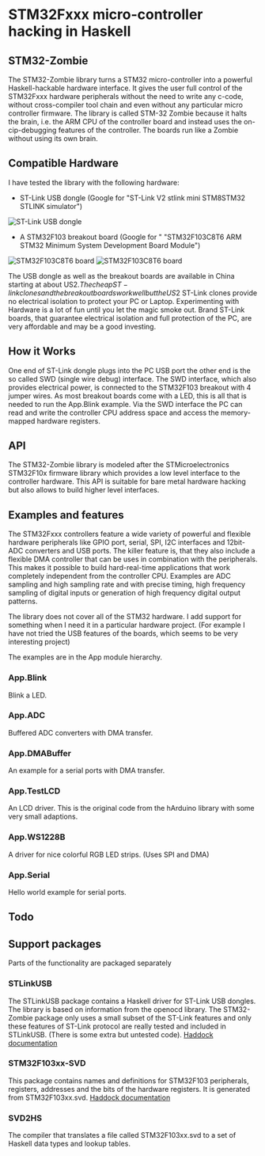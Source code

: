 # STM32Fxxx micro-controller hacking in Haskell

## STM32-Zombie

The STM32-Zombie library turns a STM32 micro-controller
into a powerful Haskell-hackable hardware interface.
It gives the user full control of the STM32Fxxx hardware peripherals
without the need to write any c-code, without cross-compiler tool chain
and even without any particular micro controller firmware.
The library is called STM-32 Zombie because it halts the brain,
i.e. the ARM CPU of the controller board and instead uses the on-cip-debugging
features of the controller. The boards run like a Zombie without using
its own brain.

## Compatible Hardware
I have tested the library with the following hardware:

* ST-Link USB dongle (Google for "ST-Link V2 stlink mini STM8STM32 STLINK simulator")

![ST-Link USB dongle](https://i.imgur.com/Y4iEvVt.jpg)

* A STM32F103 breakout board (Google for " "STM32F103C8T6 ARM STM32 Minimum System Development Board Module")

![STM32F103C8T6 board](https://imgur.com/Xb4mOFa.jpg)
![STM32F103C8T6 board](https://imgur.com/qMCp6au.jpg)

The USB dongle as well as the breakout boards are available in China starting
at about US$2.
The cheap ST-link clones and the breakout boards work well but the US$2
ST-Link clones provide no electrical isolation to protect your PC or Laptop.
Experimenting with Hardware is a lot of fun until you let the magic smoke out.
Brand ST-Link boards, that guarantee electrical isolation and full protection
of the PC, are very affordable and may be a good investing.

## How it Works
One end of ST-Link dongle plugs into the PC USB port the other end is the so called
SWD (single wire debug) interface.
The SWD interface, which also provides electrical power, is connected to the
STM32F103 breakout with 4 jumper wires.
As most breakout boards come with a LED, this is all that is needed to run the
App.Blink example.
Via the SWD interface the PC can read and write the controller CPU
address space and access the memory-mapped hardware registers.

## API
The STM32-Zombie library is modeled after the STMicroelectronics 
STM32F10x firmware library which provides a low level interface to the 
controller hardware.
This API is suitable for bare metal hardware hacking but also allows to build
higher level interfaces.

## Examples and features
The STM32Fxxx controllers feature a wide variety of powerful and flexible
hardware peripherals like GPIO port, serial, SPI, I2C interfaces
and 12bit-ADC converters and USB ports.
The killer feature is, that they also include a flexible DMA controller
that can be uses in combination with the peripherals.
This makes it possible to build hard-real-time applications that work
completely independent from the controller CPU.
Examples are ADC sampling and high sampling rate and with precise timing,
high frequency sampling of digital inputs or generation of high frequency
digital output patterns.

The library does not cover all of the STM32 hardware.
I add support for something when I need it in a particular hardware project.
(For example I have not tried the USB features of the boards,
which seems to be very interesting project)

The examples are in the App module hierarchy.

### App.Blink
Blink a LED.
### App.ADC
Buffered ADC converters with DMA transfer.
### App.DMABuffer
An example for a serial ports with DMA transfer.
### App.TestLCD
An LCD driver.
This is the original code from the hArduino library
with some very small adaptions.
### App.WS1228B
A driver for nice colorful RGB LED strips.
(Uses SPI and DMA) 
### App.Serial
Hello world example for serial ports.

## Todo

## Support packages
Parts of the functionality are packaged separately

### STLinkUSB
The STLinkUSB package contains a Haskell driver for ST-Link USB dongles.
The library is based on information from the openocd library.
The STM32-Zombie package only uses a small subset of the ST-Link features
and only these features of ST-Link protocol are really tested and included
in STLinkUSB. (There is some extra but untested code). 
[Haddock documentation](http://hackage.haskell.org/package/STLinkUSB)


### STM32F103xx-SVD
This package contains names and definitions for STM32F103 peripherals,
registers, addresses and the bits of the hardware registers.
It is generated from STM32F103xx.svd.
[Haddock documentation](http://hackage.haskell.org/package/STM32F103xx-SVD)

### SVD2HS
The compiler that translates a file called STM32F103xx.svd to a set of
Haskell data types and lookup tables.